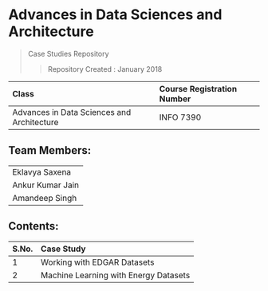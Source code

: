 # Advances in Data Sciences and Architecture
> Case Studies Repository
>> Repository Created : January 2018

| Class | Course Registration Number |
| :------- | :------------------------- |
| Advances in Data Sciences and Architecture | INFO 7390 |

## Team Members:
|  |
| :------ |
| Eklavya Saxena |
| Ankur Kumar Jain |
| Amandeep Singh |




## Contents:
| S.No. | Case Study |
| :------| :-----------|
| 1 | Working with EDGAR Datasets |
| 2 | Machine Learning with Energy Datasets |
